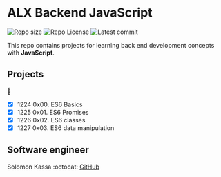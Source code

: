 # ALX Backend JavaScript

![Repo size](https://img.shields.io/github/repo-size/solomonkassa/alx-backend-javascript)
![Repo License](https://img.shields.io/github/license/solomonkassa/alx-backend-javascript.svg)
![Latest commit](https://img.shields.io/github/last-commit/solomonkassa/alx-backend-javascript/master?style=round-square)

This repo contains projects for learning back end development concepts with __JavaScript__.

## Projects
:open_file_folder:
* [x] 1224 0x00. ES6 Basics
* [x] 1225 0x01. ES6 Promises
* [x] 1226 0x02. ES6 classes
* [x] 1227 0x03. ES6 data manipulation

## Software engineer

Solomon Kassa
:octocat: [GitHub](https://github.com/solomonkassa/)
